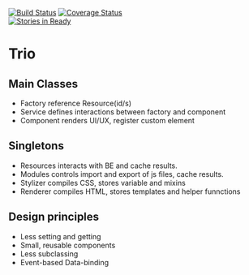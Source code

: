 [![Build Status](https://travis-ci.org/chikeichan/Trio.svg?branch=dev)](https://travis-ci.org/chikeichan/Trio)
[![Coverage Status](https://coveralls.io/repos/chikeichan/Trio/badge.svg?branch=dev&service=github)](https://coveralls.io/github/chikeichan/Trio?branch=dev)
<br>
[![Stories in Ready](https://badge.waffle.io/chikeichan/Trio.svg?label=ready&title=Ready)](http://waffle.io/chikeichan/Trio)
# Trio

## Main Classes
- Factory reference Resource(id/s)
- Service defines interactions between factory and component
- Component renders UI/UX, register custom element

## Singletons
- Resources interacts with BE and cache results.
- Modules controls import and export of js files, cache results.
- Stylizer compiles CSS, stores variable and mixins
- Renderer compiles HTML, stores templates and helper funnctions

## Design principles
- Less setting and getting
- Small, reusable components
- Less subclassing
- Event-based Data-binding
